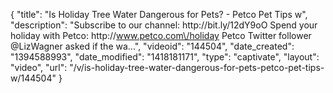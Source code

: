 {
    "title": "Is Holiday Tree Water Dangerous for Pets? - Petco Pet Tips w",
    "description": "Subscribe to our channel: http:\/\/bit.ly\/12dY9oO Spend your holiday with Petco: http:\/\/www.petco.com\/holiday Petco Twitter follower @LizWagner asked if the wa...",
    "videoid": "144504",
    "date_created": "1394588993",
    "date_modified": "1418181171",
    "type": "captivate",
    "layout": "video",
    "url": "\/v\/is-holiday-tree-water-dangerous-for-pets-petco-pet-tips-w\/144504"
}